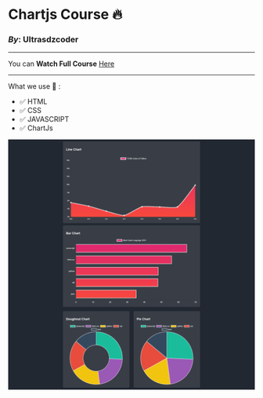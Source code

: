 # Chartjs Course 🔥
### *By*: **Ultrasdzcoder** 
---
You can **Watch Full Course** [Here](https://www.youtube.com/c/UltrasDzCoder?sub_confirmation=1) 

---

What we use 🤔 :

 - ✅ HTML 
 - ✅ CSS 
 - ✅ JAVASCRIPT
 - ✅ ChartJs

<img src="./screenshoot.png" alt="chartjs course ultrasdzcoder">
